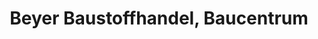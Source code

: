 ---
title: "Beyer Baustoffhandel, Baucentrum"
url: /mainz/beyer-baustoffhandel-baucentrum/
shop: Baustoffe
---